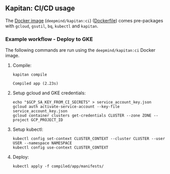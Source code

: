 ## Kapitan: CI/CD usage

The [Docker image](https://hub.docker.com/r/deepmind/kapitan/tags/) (`deepmind/kapitan:ci`) ([Dockerfile](https://github.com/deepmind/kapitan/tree/master/ci/Dockerfile)) comes pre-packages with `gcloud`, `gsutil`, `bq`, `kubectl` and `kapitan`.

### Example workflow - Deploy to GKE

The following commands are run using the `deepmind/kapitan:ci` Docker image.

1. Compile:

   ```
   kapitan compile

   Compiled app (2.23s)
   ```

1. Setup gcloud and GKE credentials:

   ```
   echo "$GCP_SA_KEY_FROM_CI_SECRETS" > service_account_key.json
   gcloud auth activate-service-account --key-file service_account_key.json
   gcloud container clusters get-credentials CLUSTER --zone ZONE --project GCP_PROJECT_ID
   ```

1. Setup kubectl:

   ```
   kubectl config set-context CLUSTER_CONTEXT --cluster CLUSTER --user USER --namespace NAMESPACE
   kubectl config use-context CLUSTER_CONTEXT
   ```

1. Deploy:

   ```
   kubectl apply -f compiled/app/manifests/
   ```
